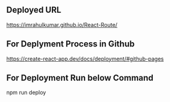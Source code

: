 ## Deployed URL
https://imrahulkumar.github.io/React-Route/

## For Deplyment Process in Github
https://create-react-app.dev/docs/deployment/#github-pages

## For Deployment Run below Command
npm run deploy 